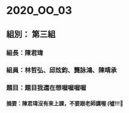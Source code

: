 # 2020_OO_03
## 組別： 第三組
### 組長：陳君瑋
### 組員：林哲弘、邱炫鈞、龔詠鴻、陳靖承
### 題目：題目我還在想喔喔喔喔

#### 摘要：陳君瑋沒有來上課，不要跟老師講喔 (噓!!!🤫
